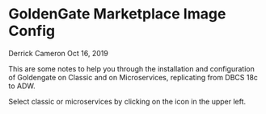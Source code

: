 # GoldenGate Marketplace Image Config

Derrick Cameron
Oct 16, 2019

This are some notes to help you through the installation and configuration of Goldengate on Classic and on Microservices, replicating from DBCS 18c to ADW.

Select classic or microservices by clicking on the icon in the upper left.
